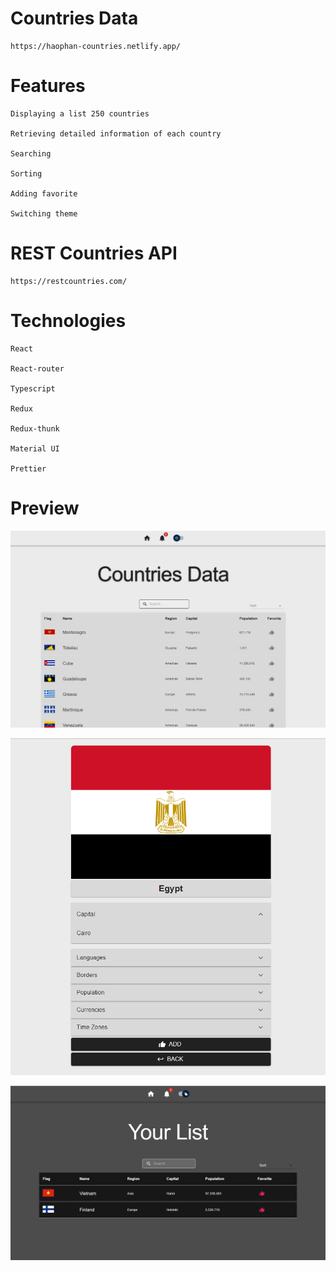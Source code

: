 # Countries Data

    https://haophan-countries.netlify.app/

# Features

    Displaying a list 250 countries

    Retrieving detailed information of each country

    Searching

    Sorting

    Adding favorite

    Switching theme

# REST Countries API

    https://restcountries.com/

# Technologies

    React

    React-router

    Typescript

    Redux

    Redux-thunk

    Material UI

    Prettier

# Preview

![homepage](media/home.png)

![country](media/country.png)

![favorite](media/favorite.png)
